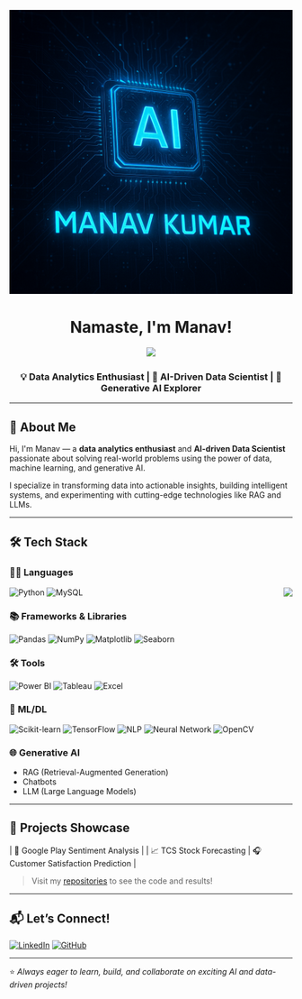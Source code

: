 ![logo](https://github.com/ManavKumar5/ManavKumar5/blob/main/Banner.png)
<h1 align="center"> Namaste, I'm Manav!</h1>
<p align="center">
  <img src="https://media2.giphy.com/media/v1.Y2lkPTc5MGI3NjExdGNjc2h3MHp4Y2pwMW5sMmcxZzBpbHB5YnF0YWdrOGI1eWowZDg1dCZlcD12MV9pbnRlcm5hbF9naWZfYnlfaWQmY3Q9Zw/VDMHgvx8N9U7UUlczQ/giphy.gif" width="150"/>
</p>

<h3 align="center">💡 Data Analytics Enthusiast | 🤖 AI-Driven Data Scientist | 🧠 Generative AI Explorer</h3>

---

## 🚀 About Me

Hi, I'm Manav — a **data analytics enthusiast** and **AI-driven Data Scientist** passionate about solving real-world problems using the power of data, machine learning, and generative AI.

I specialize in transforming data into actionable insights, building intelligent systems, and experimenting with cutting-edge technologies like RAG and LLMs.

---

## 🛠️ Tech Stack

### 🧑‍💻 **Languages**
![Python](https://img.shields.io/badge/Python-3776AB?style=for-the-badge&logo=python&logoColor=white)
![MySQL](https://img.shields.io/badge/MySQL-005C84?style=for-the-badge&logo=mysql&logoColor=white)
<img src="https://media1.giphy.com/media/v1.Y2lkPTc5MGI3NjExdnM0dTFnY2g2YWluZWFtcDF1dWw5bXBmN2J5ZnA2b20ybmRoZmNzZSZlcD12MV9pbnRlcm5hbF9naWZfYnlfaWQmY3Q9Zw/AdtB8TtizElk0OrRGR/giphy.gif" align="right" />

### 📚 **Frameworks & Libraries**
![Pandas](https://img.shields.io/badge/Pandas-150458?style=for-the-badge&logo=pandas&logoColor=white)
![NumPy](https://img.shields.io/badge/NumPy-013243?style=for-the-badge&logo=numpy&logoColor=white)
![Matplotlib](https://img.shields.io/badge/Matplotlib-11557c?style=for-the-badge&logo=matplotlib&logoColor=white)
![Seaborn](https://img.shields.io/badge/Seaborn-00CED1?style=for-the-badge)

### 🛠️ **Tools**
![Power BI](https://img.shields.io/badge/Power%20BI-F2C811?style=for-the-badge&logo=powerbi&logoColor=black)
![Tableau](https://img.shields.io/badge/Tableau-E97627?style=for-the-badge&logo=tableau&logoColor=white)
![Excel](https://img.shields.io/badge/Excel-217346?style=for-the-badge&logo=microsoft-excel&logoColor=white)

### 🤖 **ML/DL**
![Scikit-learn](https://img.shields.io/badge/Scikit--learn-F7931E?style=for-the-badge&logo=scikit-learn&logoColor=white)
![TensorFlow](https://img.shields.io/badge/TensorFlow-FF6F00?style=for-the-badge&logo=tensorflow&logoColor=white)
![NLP](https://img.shields.io/badge/NLP-8E44AD?style=for-the-badge&logo=openai&logoColor=white)
![Neural Network](https://img.shields.io/badge/Neural%20Network-00C853?style=for-the-badge&logo=ai&logoColor=white)
![OpenCV](https://img.shields.io/badge/OpenCV-5C3EE8?style=for-the-badge&logo=opencv&logoColor=white)

### 🌐 **Generative AI**
- RAG (Retrieval-Augmented Generation)
- Chatbots
- LLM (Large Language Models)

---

## 📸 Projects Showcase

| 📱 Google Play Sentiment Analysis | | 📈 TCS Stock Forecasting | 🎧 Customer Satisfaction Prediction |


> Visit my [repositories](https://github.com/ManavKumar5?tab=repositories) to see the code and results!

---

## 📬 Let’s Connect!

[![LinkedIn](https://img.shields.io/badge/LinkedIn-blue?style=for-the-badge&logo=linkedin&logoColor=white)](https://www.linkedin.com/in/kumarmannavv/)
[![GitHub](https://img.shields.io/badge/GitHub-black?style=for-the-badge&logo=github&logoColor=white)](https://github.com/ManavKumar5)

---

⭐️ *Always eager to learn, build, and collaborate on exciting AI and data-driven projects!*
